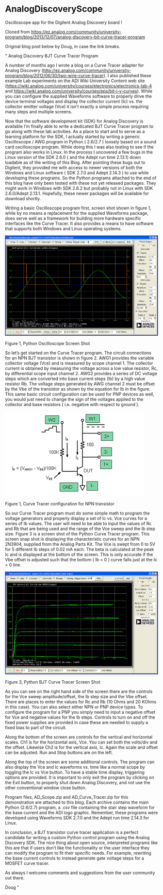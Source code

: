 # AnalogDiscoveryScope
Oscilloscope app for the Digilent Analog Discovery board !

Cloned from https://ez.analog.com/community/university-program/blog/2013/12/07/analog-discovery-bjt-curve-tracer-program


Original blog post below by Doug, in case the link breaks.

"
Analog Discovery BJT Curve Tracer Program

A number of months ago I wrote a blog on a Curve Tracer adapter for Analog Discovery (http://ez.analog.com/community/university-program/blog/2012/06/30/two-wire-curve-tracer). I also published these example Lab experiments on the ADI Wiki University Content web site (https://wiki.analog.com/university/courses/electronics/electronics-lab-4 and https://wiki.analog.com/university/courses/eps/bjt-i-v-curves). While you can configure the supplied Waveforms software to properly drive the device terminal voltages and display the collector current (Ic) vs. the collector emitter voltage (Vce) it isn’t exactly a simple process requiring many steps and multiple screens.

Now that the software development kit (SDK) for Analog Discovery is available I’m finally able to write a dedicated BJT Curve Tracer program to go along with these lab activities. As a place to start and to serve as a learning platform for the SDK, I actually started by writing a generic Oscilloscope / AWG program in Python ( 2.6/2.7 ) loosely based on a sound card oscilloscope program. While doing this I was also testing to see if the program also works in Linux. In the process I uncovered a few bugs in the Linux version of the SDK 2.6.0 ( and the Adept run time 2.13.1) down loadable as of the writing of this Blog. After pointing these bugs out to Digilent, they provided me with access to newer versions of both the Windows and Linux software ( SDK 2.7.0 and Adept 2.14.3 ) to use while developing these programs. So the Python programs attached to the end of this blog have only been tested with these not yet released packages. They might work in Windows with SDK 2.6.2 but probably not in Linux with SDK 2.6.0/Adept 2.13.1. Hopefully, these newer packages will be available for download shortly.

Writing a basic Oscilloscope program first, screen shot shown in figure 1, while by no means a replacement for the supplied Waveforms package, does serve well as a framework for building more hardware specific interfaces like the Curve Tracer. It also provides a means to have software that supports both Windows and Linux operating systems.

![AD_Oscilloscope.gif](Images/AD_Oscilloscope.gif?raw=true " ")

Figure 1, Python Oscilloscope Screen Shot

So let’s get started on the Curve Tracer program. The circuit connections for an NPN BJT transistor is shown in figure 2.  AWG1 provides the variable collector voltage (Vce) and is measured by scope channel 1. The collector current is obtained by measuring the voltage across a low value resistor, Rc, by differential scope input channel 2. AWG2 provides a series of DC voltage steps which are converted into base current steps (Ib) by a high value resistor Rb. The voltage steps generated by AWG channel 2 must be offset by the Vbe of the transistor as shown by the equation for Ib in the figure. This same basic circuit configuration can be used for PNP devices as well, you would just need to change the sign of the voltages applied to the collector and base resistors ( i.e. negative with respect to ground ).

![AD_Oscilloscope.gif](Images/A4_F1.png?raw=true " ")

Figure 1, Curve Tracer configuration for NPN transistor

So our Curve Tracer program must do some simple math to program the voltage generators and properly display a set of Ic vs. Vce curves for a series of Ib values. The user will need to be able to input the values of Rc and Rb that are being used and the range of the Vce sweep and the Ib step size. Figure 3 is a screen shot of the Python Curve Tracer program. This screen snap shot is displaying the characteristic curves for an NPN 2N3904, supplied from the Analog Parts Kit. The Vce is swept from 0 to 5V for 5 different Ib steps of 0.02 mA each. The beta is calculated at the peak Ic and is displayed at the bottom of the screen. This is only accurate if the Vbe offset is adjusted such that the bottom ( Ib = 0 ) curve falls just at the Ic = 0 line.

 
![AD_Oscilloscope.gif](Images/AD_curve_tracer_npn.gif?raw=true " ")

Figure 3, Python BJT Curve Tracer Screen Shot

As you can see on the right hand side of the screen there are the controls for the Vce sweep amplitude/offset, the Ib step size and the Vbe offset. There are places to enter the values for Rc  and Rb (10 Ohms and 20 KOhms in this case). You can also select either NPN or PNP device types. To configure the program for a PNP you simply need to input a negative offset for Vce and negative values for the Ib steps. Controls to turn on and off the fixed power supplies are provided in case these are needed to supply a fixed bias to part of the circuit.

 

Along the bottom of the screen are controls for the vertical and horizontal scales. Ch1 is for the horizontal axis, Vce. You can set both the volts/div and the offset. Likewise Ch2 is for the vertical axis, Ic. Again the scale and offset can be adjusted. Run and Stop buttons are on the left.

 

Along the top of the screen are some additional controls. The program can also display the Vce and Ic waveforms vs. time like a normal scope by toggling the Ic vs Vce button. To have a stable time display, triggering options are provided. It is important to only exit the program by clicking on the Exit button, to properly shut down Analog Discovery, and not use the other conventional window close button.

 

Program files, AD_Scope.zip and AD_Curve_Tracer.zip for this demonstration are attached to this blog. Each archive contains the main Python (2.6/2.7) program, a .csv file containing the stair step waveform for the base current and the ADI logo graphic. Remember, these programs were developed using Waveforms SDK 2.7.0 and the Adept run time 2.14.3 for Linux.

In conclusion, a BJT transistor curve tracer application is a perfect candidate for writing a custom Python control program using the Analog Discovery SDK. The nice thing about open source, interpreted programs like this are that if users don’t like the functionality or the user interface they can modify the program to fit their specific needs. For example, rewriting the base current controls to instead generate gate voltage steps for a MOSFET curve tracer.

As always I welcome comments and suggestions from the user community out there.

Doug
"
